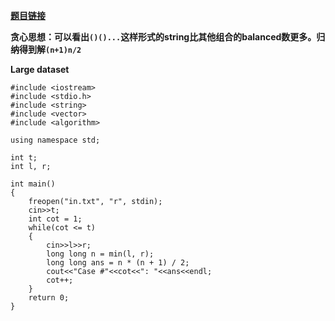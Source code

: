 **[题目链接](https://code.google.com/codejam/contest/5254487/dashboard#s=p0)**

**贪心思想：可以看出```()()...```这样形式的string比其他组合的balanced数更多。归纳得到解```(n+1)n/2```**

**Large dataset**

```
#include <iostream>
#include <stdio.h>
#include <string>
#include <vector>
#include <algorithm>

using namespace std;

int t;
int l, r;

int main()
{
    freopen("in.txt", "r", stdin);
    cin>>t;
    int cot = 1;
    while(cot <= t)
    {
        cin>>l>>r;
        long long n = min(l, r);
        long long ans = n * (n + 1) / 2;
        cout<<"Case #"<<cot<<": "<<ans<<endl;
        cot++;
    }
    return 0;
}
```